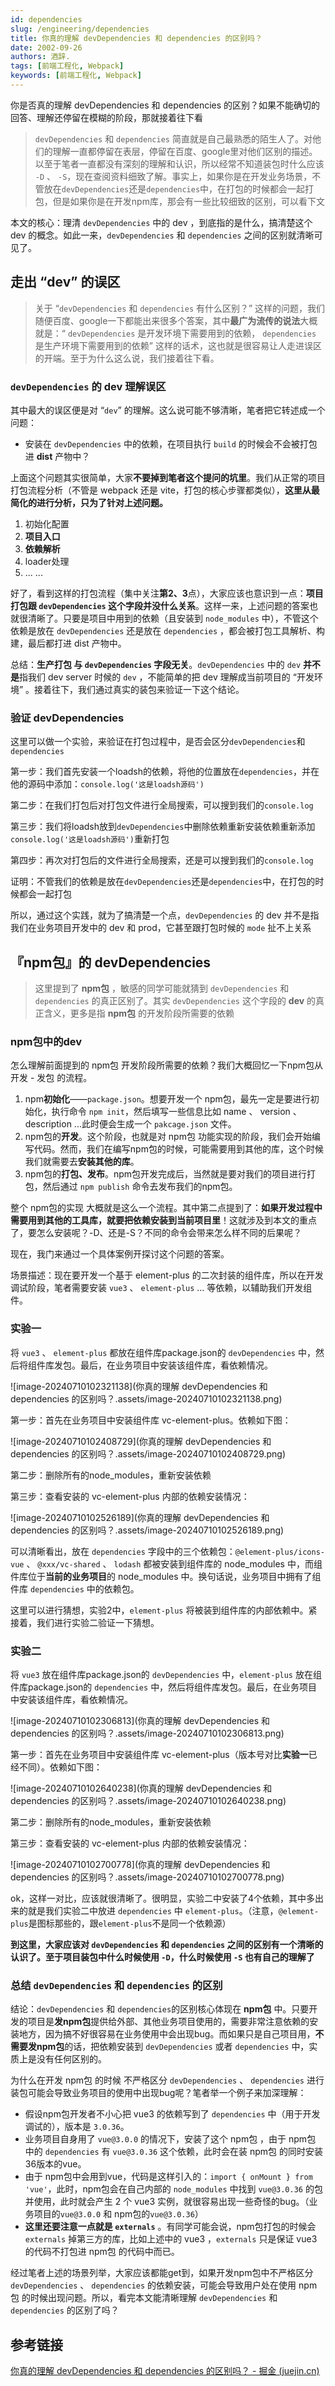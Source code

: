 ```yaml
---
id: dependencies
slug: /engineering/dependencies
title: 你真的理解 devDependencies 和 dependencies 的区别吗？
date: 2002-09-26
authors: 酒辞.
tags: [前端工程化, Webpack]
keywords: [前端工程化, Webpack]
---
```




你是否真的理解 devDependencies 和 dependencies 的区别？如果不能确切的回答、理解还停留在模糊的阶段，那就接着往下看

> `devDependencies` 和 `dependencies` 简直就是自己最熟悉的陌生人了。对他们的理解一直都停留在表层，停留在百度、google里对他们区别的描述。以至于笔者一直都没有深刻的理解和认识，所以经常不知道装包时什么应该 `-D` 、 `-S`，现在查阅资料细致了解。事实上，如果你是在开发业务场景，不管放在`devDependencies`还是`dependencies`中，在打包的时候都会一起打包，但是如果你是在开发npm库，那会有一些比较细致的区别，可以看下文



本文的核心：理清 `devDependencies` 中的 dev ，到底指的是什么，搞清楚这个 dev 的概念。如此一来，`devDependencies` 和 `dependencies` 之间的区别就清晰可见了。



## 走出 “dev” 的误区

> 关于 “`devDependencies` 和 `dependencies` 有什么区别？” 这样的问题，我们随便百度、google一下都能出来很多个答案，其中**最广为流传的说法**大概就是：“ `devDependencies` 是开发环境下需要用到的依赖， `dependencies` 是生产环境下需要用到的依赖” 这样的话术，这也就是很容易让人走进误区的开端。至于为什么这么说，我们接着往下看。

### `devDependencies` 的 dev 理解误区

其中最大的误区便是对 “`dev`” 的理解。这么说可能不够清晰，笔者把它转述成一个问题：

- 安装在 `devDependencies` 中的依赖，在项目执行 `build` 的时候会不会被打包进 **dist** 产物中？

上面这个问题其实很简单，大家**不要掉到笔者这个提问的坑里**。我们从正常的项目打包流程分析（不管是 webpack 还是 vite，打包的核心步骤都类似），**这里从最简化的进行分析，只为了针对上述问题。**

1. 初始化配置
2. **项目入口**
3. **依赖解析**
4. loader处理
5. ... ...

好了，看到这样的打包流程（集中关注**第2、3**点），大家应该也意识到一点：**项目打包跟 `devDependencies` 这个字段并没什么关系**。这样一来，上述问题的答案也就很清晰了。只要是项目中用到的依赖（且安装到 `node_modules` 中），不管这个依赖是放在 `devDependencies` 还是放在 `dependencies` ，都会被打包工具解析、构建，最后都打进 dist 产物中。

总结：**生产打包 与 `devDependencies` 字段无关**。`devDependencies` 中的 `dev` **并不是**指我们 dev server 时候的 `dev` ，不能简单的把 dev 理解成当前项目的 “开发环境” 。接着往下，我们通过真实的装包来验证一下这个结论。



### 验证 devDependencies

这里可以做一个实验，来验证在打包过程中，是否会区分`devDependencies`和`dependencies`

第一步：我们首先安装一个loadsh的依赖，将他的位置放在`dependencies`，并在他的源码中添加：`console.log('这是loadsh源码')`

第二步：在我们打包后对打包文件进行全局搜索，可以搜到我们的`console.log`

第三步：我们将loadsh放到`devDependencies`中删除依赖重新安装依赖重新添加`console.log('这是loadsh源码')`重新打包

第四步：再次对打包后的文件进行全局搜索，还是可以搜到我们的`console.log`

证明：不管我们的依赖是放在`devDependencies`还是`dependencies`中，在打包的时候都会一起打包



所以，通过这个实践，就为了搞清楚一个点，`devDependencies` 的 dev 并不是指我们在业务项目开发中的 dev 和 prod，它甚至跟打包时候的 `mode` 扯不上关系



## 『npm包』的 devDependencies

> 这里提到了 **npm包** ，敏感的同学可能就猜到 `devDependencies` 和 `dependencies` 的真正区别了。其实 `devDependencies` 这个字段的 **dev** 的真正含义，更多是指 **npm包** 的开发阶段所需要的依赖



### npm包中的dev

怎么理解前面提到的 npm包 开发阶段所需要的依赖？我们大概回忆一下npm包从 开发 - 发包 的流程。

1. npm**初始化**——`package.json`。想要开发一个 npm包，最先一定是要进行初始化，执行命令 `npm init`，然后填写一些信息比如 name 、 version 、 description ...此时便会生成一个 `pakcage.json` 文件。
2. npm包的**开发**。这个阶段，也就是对 npm包 功能实现的阶段，我们会开始编写代码。然而，我们在编写npm包的时候，可能需要用到其他的库，这个时候我们就需要去**安装其他的库**。
3. npm包的**打包、发布**。npm包开发完成后，当然就是要对我们的项目进行打包，然后通过 `npm publish` 命令去发布我们的npm包。

整个 npm包的实现 大概就是这么一个流程。其中第二点提到了：**如果开发过程中需要用到其他的工具库，就要把依赖安装到当前项目里**！这就涉及到本文的重点了，要怎么安装呢？-D、还是-S？不同的命令会带来怎么样不同的后果呢？

现在，我门来通过一个具体案例开探讨这个问题的答案。

场景描述：现在要开发一个基于 element-plus 的二次封装的组件库，所以在开发调试阶段，笔者需要安装 `vue3` 、 `element-plus` ... 等依赖，以辅助我们开发组件。



### 实验一

将 `vue3` 、 `element-plus` 都放在组件库package.json的 `devDependencies` 中，然后将组件库发包。最后，在业务项目中安装该组件库，看依赖情况。

![image-20240710102321138](你真的理解 devDependencies 和 dependencies 的区别吗？.assets/image-20240710102321138.png)



第一步：首先在业务项目中安装组件库 vc-element-plus。依赖如下图：

![image-20240710102408729](你真的理解 devDependencies 和 dependencies 的区别吗？.assets/image-20240710102408729.png)

第二步：删除所有的node_modules，重新安装依赖

第三步：查看安装的 vc-element-plus 内部的依赖安装情况：

![image-20240710102526189](你真的理解 devDependencies 和 dependencies 的区别吗？.assets/image-20240710102526189.png)

可以清晰看出，放在 `dependencies` 字段中的三个依赖包：`@element-plus/icons-vue` 、 `@xxx/vc-shared` 、 `lodash` 都被安装到组件库的 node_modules 中，而组件库位于**当前的业务项目**的 node_modules 中。换句话说，业务项目中拥有了组件库 `dependencies` 中的依赖包。



这里可以进行猜想，实验2中，`element-plus` 将被装到组件库的内部依赖中。紧接着，我们进行实验二验证一下猜想。



### 实验二

将 `vue3` 放在组件库package.json的 `devDependencies` 中，`element-plus` 放在组件库package.json的 `dependencies` 中，然后将组件库发包。最后，在业务项目中安装该组件库，看依赖情况。

![image-20240710102306813](你真的理解 devDependencies 和 dependencies 的区别吗？.assets/image-20240710102306813.png)

第一步：首先在业务项目中安装组件库 vc-element-plus（版本号对比**实验一**已经不同）。依赖如下图：

![image-20240710102640238](你真的理解 devDependencies 和 dependencies 的区别吗？.assets/image-20240710102640238.png)

第二步：删除所有的node_modules，重新安装依赖

第三步：查看安装的 vc-element-plus 内部的依赖安装情况：

![image-20240710102700778](你真的理解 devDependencies 和 dependencies 的区别吗？.assets/image-20240710102700778.png)



ok，这样一对比，应该就很清晰了。很明显，实验二中安装了4个依赖，其中多出来的就是我们实验二中放进 `dependencies` 中 `element-plus`。（注意，`@element-plus`是图标那些的，跟`element-plus`不是同一个依赖源）



**到这里，大家应该对 `devDependencies` 和 `dependencies` 之间的区别有一个清晰的认识了。至于项目装包中什么时候使用 `-D`，什么时候使用 `-S` 也有自己的理解了**



### 总结 `devDependencies` 和 `dependencies` 的区别

结论：`devDependencies` 和 `dependencies`的区别核心体现在 **npm包** 中。只要开发的项目是**发npm包**提供给外部、其他业务项目使用的，需要非常注意依赖的安装地方，因为搞不好很容易在业务使用中会出现bug。而如果只是自己项目用，**不需要发npm包**的话，把依赖安装到 `devDependencies` 或者 `dependencies` 中，实质上是没有任何区别的。

为什么在开发 npm包 的时候 不严格区分 `devDependencies` 、 `dependencies` 进行装包可能会导致业务项目的使用中出现bug呢？笔者举一个例子来加深理解：

- 假设npm包开发者不小心把 vue3 的依赖写到了 `dependencies` 中（用于开发调试的），版本是 `3.0.36`。
- 业务项目自身用了 `vue@3.0.0` 的情况下，安装了这个 npm包 ，由于 npm包 中的 `dependencies` 有 `vue@3.0.36` 这个依赖，此时会在装 npm包 的同时安装36版本的vue。
- 由于 npm包中会用到vue，代码是这样引入的：`import { onMount } from 'vue'`，此时，npm包会在自己内部的 `node_modules` 中找到 `vue@3.0.36` 的包并使用，此时就会产生 2 个 vue3 实例，就很容易出现一些奇怪的bug。（业务项目的`vue@3.0.0` 和 npm包的`vue@3.0.36`）
- **这里还要注意一点就是 `externals`** 。有同学可能会说，npm包打包的时候会 `externals` 掉第三方的库，比如上述中的 vue3 ，`externals` 只是保证 vue3 的代码不打包进 npm包 的代码中而已。

经过笔者上述的场景列举，大家应该都能get到，如果开发npm包中不严格区分 `devDependencies` 、 `dependencies` 的依赖安装，可能会导致用户处在使用 npm包 的时候出现问题。所以，看完本文能清晰理解 `devDependencies` 和 `dependencies` 的区别了吗？





## 参考链接

[你真的理解 devDependencies 和 dependencies 的区别吗？ - 掘金 (juejin.cn)](https://juejin.cn/post/7135795969370619918)